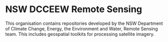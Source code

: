 # NSW DCCEEW Remote Sensing

This organisation contains repositories developed by the NSW Department of Climate Change, Energy, the Environment and Water, Remote Sensing team.
This includes geospatial toolkits for processing satellite imagery.
